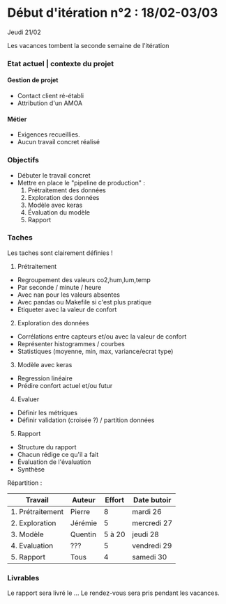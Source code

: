 # Début d'itération n°2 : 18/02-03/03

Jeudi 21/02

Les vacances tombent la seconde semaine de l'itération

### Etat actuel | contexte du projet

#### Gestion de projet

 - Contact client ré-établi
 - Attribution d'un AMOA 
 
#### Métier

 - Exigences recueillies.
 - Aucun travail concret réalisé
 
### Objectifs

 - Débuter le travail concret
 - Mettre en place le "pipeline de production" :
    1. Prétraitement des données
    2. Exploration des données
    3. Modèle avec keras
    4. Évaluation du modèle
    5. Rapport

### Taches

Les taches sont clairement définies !

1. Prétraitement
  - Regroupement des valeurs co2,hum,lum,temp
  - Par seconde / minute / heure
  - Avec nan pour les valeurs absentes
  - Avec pandas ou Makefile si c'est plus pratique
  - Etiqueter avec la valeur de confort
2. Exploration des données
  - Corrélations entre capteurs et/ou avec la valeur de confort
  - Représenter histogrammes / courbes
  - Statistiques (moyenne, min, max, variance/ecrat type)
3. Modèle avec keras
  - Regression linéaire
  - Prédire confort actuel et/ou futur
4. Evaluer
  - Définir les métriques
  - Définir validation (croisée ?) / partition données
5. Rapport
  - Structure du rapport
  - Chacun rédige ce qu'il a fait
  - Évaluation de l'évaluation
  - Synthèse


Répartition :

| Travail          | Auteur   | Effort | Date butoir |
| ---------------- | -------- | ------ | ----------- |
| 1. Prétraitement | Pierre   | 8      | mardi 26    |
| 2. Exploration   | Jérémie  | 5      | mercredi 27 |
| 3. Modèle        | Quentin  | 5 à 20 | jeudi 28    |
| 4. Evaluation    | ???      | 5      | vendredi 29 |
| 5. Rapport       | Tous     | 4      | samedi 30   |


### Livrables

Le rapport sera livré le ...
Le rendez-vous sera pris pendant les vacances.
 

